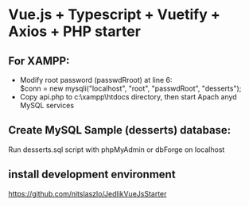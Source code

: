 # Vue.js + Typescript + Vuetify + Axios + PHP starter

## For XAMPP:
- Modify root password (passwdRroot) at line 6:<br>
  $conn = new mysqli("localhost", "root", "passwdRoot", "desserts");
- Copy api.php to c:\xampp\htdocs directory, then start Apach anyd MySQL services

## Create MySQL Sample (desserts) database:
Run desserts.sql script with phpMyAdmin or dbForge on localhost

## install development environment
https://github.com/nitslaszlo/JedlikVueJsStarter
